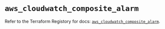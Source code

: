 # `aws_cloudwatch_composite_alarm`

Refer to the Terraform Registory for docs: [`aws_cloudwatch_composite_alarm`](https://registry.terraform.io/providers/hashicorp/aws/5.13.1/docs/resources/cloudwatch_composite_alarm).
